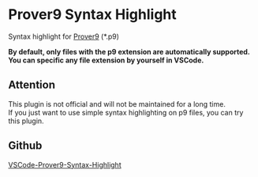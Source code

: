 # Prover9 Syntax Highlight

Syntax highlight for [Prover9](https://www.cs.unm.edu/~mccune/prover9/) (*.p9)  

**By default, only files with the p9 extension are automatically supported.**  
**You can specific any file extension by yourself in VSCode.**

## Attention
This plugin is not official and will not be maintained for a long time.  
If you just want to use simple syntax highlighting on p9 files, you can try this plugin.  

## Github
[VSCode-Prover9-Syntax-Highlight](https://github.com/XFY9326/VSCode-Prover9-Syntax-Highlight)